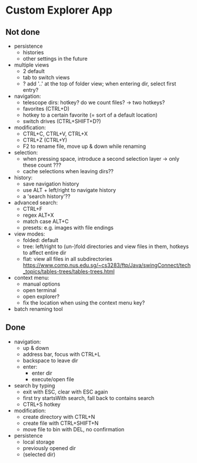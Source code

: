 # Custom Explorer App

## Not done
- persistence
    - histories
    - other settings in the future
- multiple views
    - 2 default
    - tab to switch views
    - ? add '..' at the top of folder view; when entering dir, select first entry?
- navigation:
    - telescope dirs: hotkey? do we count files? -> two hotkeys?
    - favorites (CTRL+D)
    - hotkey to a certain favorite (= sort of a default location)
    - switch drives (CTRL+SHIFT+D?)
- modification:
    - CTRL+C, CTRL+V, CTRL+X
    - CTRL+Z (CTRL+Y)
    - F2 to rename file, move up & down while renaming
- selection:
    - when pressing space, introduce a second selection layer -> only these count ???
    - cache selections when leaving dirs??
- history:
    - save navigation history
    - use ALT + left/right to navigate history
    - a 'search history'??
- advanced search:
    - CTRL+F
    - regex ALT+X
    - match case ALT+C
    - presets: e.g. images with file endings
- view modes:
    - folded: default
    - tree: left/right to (un-)fold directories and view files in them, hotkeys to affect entire dir
    - flat: view all files in all subdirectories
    https://www.comp.nus.edu.sg/~cs3283/ftp/Java/swingConnect/tech_topics/tables-trees/tables-trees.html
- context menu:
  - manual options
  - open terminal
  - open explorer?
  - fix the location when using the context menu key?
- batch renaming tool

## Done
- navigation:
    - up & down
    - address bar, focus with CTRL+L
    - backspace to leave dir
    - enter:
        - enter dir
        - execute/open file
- search by typing
    - exit with ESC, clear with ESC again
    - first try startsWith search, fall back to contains search
    - CTRL+S hotkey
- modification:
    - create directory with CTRL+N
    - create file with CTRL+SHIFT+N
    - move file to bin with DEL, no confirmation
- persistence
    - local storage
    - previously opened dir
    - (selected dir)